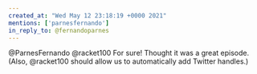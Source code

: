 ```yaml
---
created_at: "Wed May 12 23:18:19 +0000 2021"
mentions: ['parnesfernando']
in_reply_to: @fernandoparnes
---
```


@ParnesFernando @racket100 For sure! Thought it was a great episode. (Also, @racket100 should allow us to automatically add Twitter handles.)